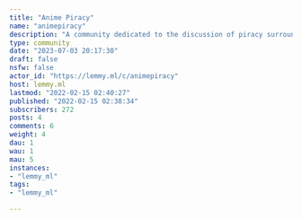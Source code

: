 ```yaml
---
title: "Anime Piracy" 
name: "animepiracy"
description: "A community dedicated to the discussion of piracy surrounding anime, manga, manhwa, light novels, visual novels, and hentai."
type: community
date: "2023-07-03 20:17:30"
draft: false
nsfw: false
actor_id: "https://lemmy.ml/c/animepiracy"
host: lemmy.ml
lastmod: "2022-02-15 02:40:27"
published: "2022-02-15 02:38:34"
subscribers: 272
posts: 4
comments: 6
weight: 4
dau: 1
wau: 1
mau: 5
instances:
- "lemmy_ml"
tags: 
- "lemmy_ml"

---
```

